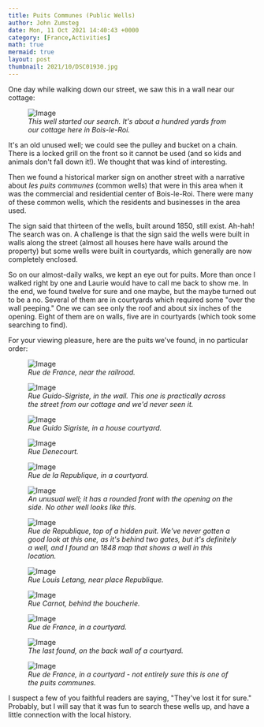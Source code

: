 ```yaml
---
title: Puits Communes (Public Wells)
author: John Zumsteg
date: Mon, 11 Oct 2021 14:40:43 +0000
category: [France,Activities]
math: true
mermaid: true
layout: post
thumbnail: 2021/10/DSC01930.jpg
---
```

One day while walking down our street, we saw this in a wall near our cottage:

<figure class = "portrait" >
	<img src="{{"/assets/images/2021/10/DSC01930.jpg" | prepend: site.baseurl  }}" alt="Image" />
	<figcaption><em>This well started our search. It's about a hundred yards from our cottage here in Bois-le-Roi.</em></figcaption>
</figure>



It's an old unused well; we could see the pulley and bucket on a chain. There is a locked grill on the front so it cannot be used (and so kids and animals don't fall down it!). We thought that was kind of interesting.

Then we found a historical marker sign on another street with a narrative about *les puits communes* (common wells) that were in this area when it was the commercial and residential center of Bois-le-Roi. There were many of these common wells, which the residents and businesses in the area used.

The sign said that thirteen of the wells, built around 1850, still exist. Ah-hah! The search was on. A challenge is that the sign said the wells were built in walls along the street (almost all houses here have walls around the property) but some wells were built in courtyards, which generally are now completely enclosed.

So on our almost-daily walks, we kept an eye out for puits. More than once I walked right by one and Laurie would have to call me back to show me. In the end, we found twelve for sure and one maybe, but the maybe turned out to be a no. Several of them are in courtyards which required some "over the wall peeping." One we can see only the roof and about six inches of the opening. Eight of them are on walls, five are in courtyards (which took some searching to find).

For your viewing pleasure, here are the puits we've found, in no particular order:

<figure class = "portrait">
	<img src="{{"/assets/images/2021/10/DSC01813.jpg" | prepend: site.baseurl  }}" alt="Image" />
	<figcaption><em>Rue de France, near the railroad. </em></figcaption>
</figure>


<figure class = "portrait">
	<img src="{{"/assets/images/2021/10/DSC01706.jpg" | prepend: site.baseurl  }}" alt="Image" />
	<figcaption><em>Rue Guido-Sigriste, in the wall. This one is practically across the street from our cottage and we'd never seen it.</em></figcaption>
</figure>



<figure class = "portrait">
	<img src="{{"/assets/images/2021/10/DSC01705.jpg" | prepend: site.baseurl  }}" alt="Image" />
	<figcaption><em>Rue Guido Sigriste, in a house courtyard.</em></figcaption>
</figure>


<figure class = "portrait">
	<img src="{{"/assets/images/2021/10/DSC01702.jpg" | prepend: site.baseurl  }}" alt="Image" />
	<figcaption><em>Rue Denecourt.</em></figcaption>
</figure>


<figure class = "portrait">
	<img src="{{"/assets/images/2021/10/DSC01698.jpg" | prepend: site.baseurl  }}" alt="Image" />
	<figcaption><em>Rue de la Republique, in a courtyard.</em></figcaption>
</figure>

<figure class = "portrait">
	<img src="{{"/assets/images/2021/10/DSC01936.jpg" | prepend: site.baseurl  }}" alt="Image" />
	<figcaption><em>An unusual well; it has a rounded front with the opening on the side. No other well looks like this.</em></figcaption>
</figure>


<figure class = "landscape">
	<img src="{{"/assets/images/2021/10/DSC01697.jpg" | prepend: site.baseurl  }}" alt="Image" />
	<figcaption><em>Rue de Republique, top of a hidden puit. We've never gotten a good look at this one, as it's behind two gates, but it's definitely a well, and I found an 1848 map that shows a well in this location.</em></figcaption>
</figure>


<figure class = "portrait">
	<img src="{{"/assets/images/2021/10/DSC01693.jpg" | prepend: site.baseurl  }}" alt="Image" />
	<figcaption><em>Rue Louis Letang, near place Republique.</em></figcaption>
</figure>



<figure class = "portrait">
	<img src="{{"/assets/images/2021/10/DSC01692.jpg" | prepend: site.baseurl  }}" alt="Image" />
	<figcaption><em>Rue Carnot, behind the boucherie.</em></figcaption>
</figure>



<figure class = "portrait">
	<img src="{{"/assets/images/2021/10/DSC01690.jpg" | prepend: site.baseurl  }}" alt="Image" />
	<figcaption><em>Rue de France, in a courtyard.</em></figcaption>
</figure>



<figure class = "portrait">
	<img src="{{"/assets/images/2021/10/DSC01938.jpg" | prepend: site.baseurl  }}" alt="Image" />
	<figcaption><em>The last found, on the back wall of a courtyard.</em></figcaption>
</figure>


<figure class = "portrait">
	<img src="{{"/assets/images/2021/10/DSC01691.jpg" | prepend: site.baseurl  }}" alt="Image" />
	<figcaption><em>Rue de France, in a courtyard - not entirely sure this is one of the puits communes.</em></figcaption>
</figure>

I suspect a few of you faithful readers are saying, "They've lost it for sure." Probably, but I will say that it was fun to search these wells up, and have a little connection with the local history.
